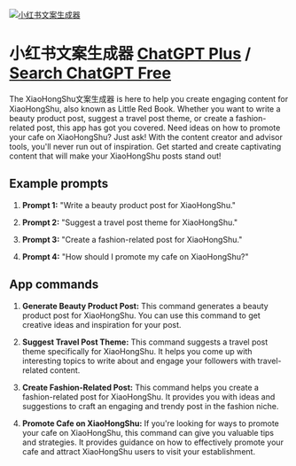 
[![小红书文案生成器](https://files.oaiusercontent.com/file-jXBHVCJPWeR7bx9q4D6RX8PD?se=2123-10-18T05%3A24%3A48Z&sp=r&sv=2021-08-06&sr=b&rscc=max-age%3D31536000%2C%20immutable&rscd=attachment%3B%20filename%3D6f20a357-0b87-492b-83a7-e2adbe9962bf.png&sig=jVNF4zIOiVDhIUm5aiGoRffFNMYPLr57hnSDh%2BBIiwQ%3D)](https://chat.openai.com/g/g-xtmaL1pyM-xiao-hong-shu-wen-an-sheng-cheng-qi)

# 小红书文案生成器 [ChatGPT Plus](https://chat.openai.com/g/g-xtmaL1pyM-xiao-hong-shu-wen-an-sheng-cheng-qi) / [Search ChatGPT Free](https://gptcall.net/index.html#/?search=%E5%B0%8F%E7%BA%A2%E4%B9%A6%E6%96%87%E6%A1%88%E7%94%9F%E6%88%90%E5%99%A8)

The XiaoHongShu文案生成器 is here to help you create engaging content for XiaoHongShu, also known as Little Red Book. Whether you want to write a beauty product post, suggest a travel post theme, or create a fashion-related post, this app has got you covered. Need ideas on how to promote your cafe on XiaoHongShu? Just ask! With the content creator and advisor tools, you'll never run out of inspiration. Get started and create captivating content that will make your XiaoHongShu posts stand out!

## Example prompts

1. **Prompt 1:** "Write a beauty product post for XiaoHongShu."

2. **Prompt 2:** "Suggest a travel post theme for XiaoHongShu."

3. **Prompt 3:** "Create a fashion-related post for XiaoHongShu."

4. **Prompt 4:** "How should I promote my cafe on XiaoHongShu?"

## App commands

1. **Generate Beauty Product Post:** This command generates a beauty product post for XiaoHongShu. You can use this command to get creative ideas and inspiration for your post.

2. **Suggest Travel Post Theme:** This command suggests a travel post theme specifically for XiaoHongShu. It helps you come up with interesting topics to write about and engage your followers with travel-related content.

3. **Create Fashion-Related Post:** This command helps you create a fashion-related post for XiaoHongShu. It provides you with ideas and suggestions to craft an engaging and trendy post in the fashion niche.

4. **Promote Cafe on XiaoHongShu:** If you're looking for ways to promote your cafe on XiaoHongShu, this command can give you valuable tips and strategies. It provides guidance on how to effectively promote your cafe and attract XiaoHongShu users to visit your establishment.


